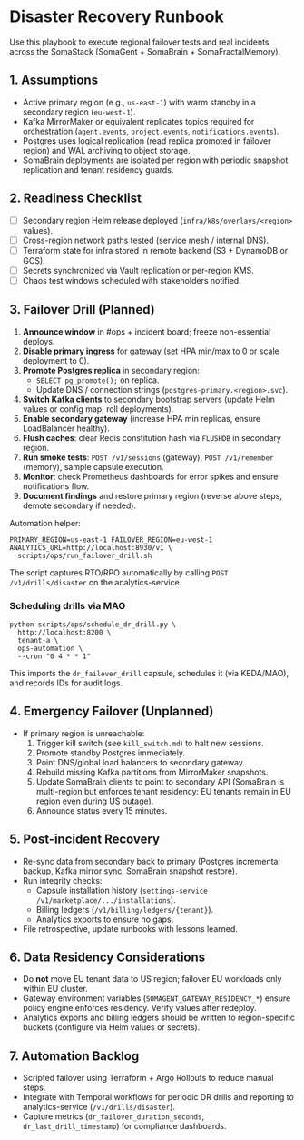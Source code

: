 # Disaster Recovery Runbook

Use this playbook to execute regional failover tests and real incidents across the SomaStack (SomaGent + SomaBrain + SomaFractalMemory).

## 1. Assumptions
- Active primary region (e.g., `us-east-1`) with warm standby in a secondary region (`eu-west-1`).
- Kafka MirrorMaker or equivalent replicates topics required for orchestration (`agent.events`, `project.events`, `notifications.events`).
- Postgres uses logical replication (read replica promoted in failover region) and WAL archiving to object storage.
- SomaBrain deployments are isolated per region with periodic snapshot replication and tenant residency guards.

## 2. Readiness Checklist
- [ ] Secondary region Helm release deployed (`infra/k8s/overlays/<region>` values).
- [ ] Cross-region network paths tested (service mesh / internal DNS).
- [ ] Terraform state for infra stored in remote backend (S3 + DynamoDB or GCS).
- [ ] Secrets synchronized via Vault replication or per-region KMS.
- [ ] Chaos test windows scheduled with stakeholders notified.

## 3. Failover Drill (Planned)
1. **Announce window** in #ops + incident board; freeze non-essential deploys.
2. **Disable primary ingress** for gateway (set HPA min/max to 0 or scale deployment to 0).
3. **Promote Postgres replica** in secondary region:
   - `SELECT pg_promote();` on replica.
   - Update DNS / connection strings (`postgres-primary.<region>.svc`).
4. **Switch Kafka clients** to secondary bootstrap servers (update Helm values or config map, roll deployments).
5. **Enable secondary gateway** (increase HPA min replicas, ensure LoadBalancer healthy).
6. **Flush caches**: clear Redis constitution hash via `FLUSHDB` in secondary region.
7. **Run smoke tests**: `POST /v1/sessions` (gateway), `POST /v1/remember` (memory), sample capsule execution.
8. **Monitor**: check Prometheus dashboards for error spikes and ensure notifications flow.
9. **Document findings** and restore primary region (reverse above steps, demote secondary if needed).

Automation helper:
```
PRIMARY_REGION=us-east-1 FAILOVER_REGION=eu-west-1 ANALYTICS_URL=http://localhost:8930/v1 \
  scripts/ops/run_failover_drill.sh
```
The script captures RTO/RPO automatically by calling `POST /v1/drills/disaster` on the analytics-service.

### Scheduling drills via MAO
```
python scripts/ops/schedule_dr_drill.py \
  http://localhost:8200 \
  tenant-a \
  ops-automation \
  --cron "0 4 * * 1"
```
This imports the `dr_failover_drill` capsule, schedules it (via KEDA/MAO), and records IDs for audit logs.

## 4. Emergency Failover (Unplanned)
- If primary region is unreachable:
  1. Trigger kill switch (see `kill_switch.md`) to halt new sessions.
  2. Promote standby Postgres immediately.
  3. Point DNS/global load balancers to secondary gateway.
  4. Rebuild missing Kafka partitions from MirrorMaker snapshots.
  5. Update SomaBrain clients to point to secondary API (SomaBrain is multi-region but enforces tenant residency: EU tenants remain in EU region even during US outage).
  6. Announce status every 15 minutes.

## 5. Post-incident Recovery
- Re-sync data from secondary back to primary (Postgres incremental backup, Kafka mirror sync, SomaBrain snapshot restore).
- Run integrity checks:
  - Capsule installation history (`settings-service` `/v1/marketplace/.../installations`).
  - Billing ledgers (`/v1/billing/ledgers/{tenant}`).
  - Analytics exports to ensure no gaps.
- File retrospective, update runbooks with lessons learned.

## 6. Data Residency Considerations
- Do **not** move EU tenant data to US region; failover EU workloads only within EU cluster.
- Gateway environment variables (`SOMAGENT_GATEWAY_RESIDENCY_*`) ensure policy engine enforces residency. Verify values after redeploy.
- Analytics exports and billing ledgers should be written to region-specific buckets (configure via Helm values or secrets).

## 7. Automation Backlog
- Scripted failover using Terraform + Argo Rollouts to reduce manual steps.
- Integrate with Temporal workflows for periodic DR drills and reporting to analytics-service (`/v1/drills/disaster`).
- Capture metrics (`dr_failover_duration_seconds`, `dr_last_drill_timestamp`) for compliance dashboards.
